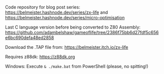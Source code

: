 Code repository for blog post series: https://belmeister.hashnode.dev/series/zx-life and https://belmeister.hashnode.dev/series/micro-optimisation

Last C language version before being converted to Z80 Assembly: https://github.com/adambelshaw/gameoflife/tree/2386f75bb6d27fdf5c656e6bc690defa48ed2858

Download the .TAP file from: https://belmeister.itch.io/zx-life

Requires z88dk: https://z88dk.org

Windows: Execute `& ./make.bat` from PowerShell (please, no spitting!)